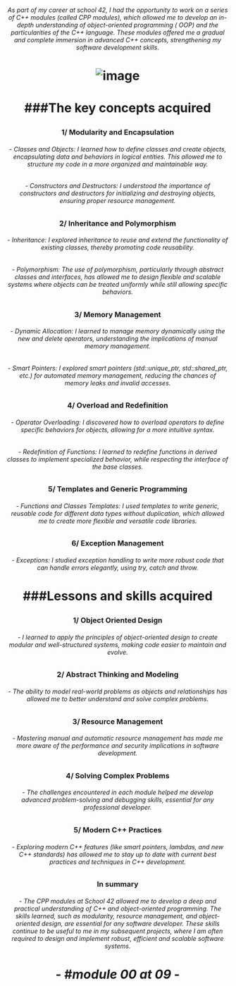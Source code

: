 ###### <p align="center"> *As part of my career at school 42, I had the opportunity to work on a series of C++ modules (called CPP modules), which allowed me to develop an in-depth understanding of object-oriented programming ( OOP) and the particularities of the C++ language. These modules offered me a gradual and complete immersion in advanced C++ concepts, strengthening my software development skills.* </p>

# <p align="center"> ![image](https://github.com/ChrstphrChevalier/42Cursus/assets/146819291/af74e6ec-2d5b-440c-8afa-e0acc18093ea) </p>

# <p align="center"> ###The key concepts acquired </p>

### <p align="center"> 1/ Modularity and Encapsulation </p>
###### <p align="center"> *- Classes and Objects: I learned how to define classes and create objects, encapsulating data and behaviors in logical entities. This allowed me to structure my code in a more organized and maintainable way.* </p>
###### <p align="center"> *- Constructors and Destructors: I understood the importance of constructors and destructors for initializing and destroying objects, ensuring proper resource management.* </p>

### <p align="center"> 2/ Inheritance and Polymorphism </p>
###### <p align="center"> *- Inheritance: I explored inheritance to reuse and extend the functionality of existing classes, thereby promoting code reusability.* </p>
###### <p align="center"> *- Polymorphism: The use of polymorphism, particularly through abstract classes and interfaces, has allowed me to design flexible and scalable systems where objects can be treated uniformly while still allowing specific behaviors.* </p>

### <p align="center"> 3/ Memory Management </p>
###### <p align="center"> *- Dynamic Allocation: I learned to manage memory dynamically using the new and delete operators, understanding the implications of manual memory management.* </p>
###### <p align="center"> *- Smart Pointers: I explored smart pointers (std::unique_ptr, std::shared_ptr, etc.) for automated memory management, reducing the chances of memory leaks and invalid accesses.* </p>

### <p align="center"> 4/ Overload and Redefinition </p>
###### <p align="center"> *- Operator Overloading: I discovered how to overload operators to define specific behaviors for objects, allowing for a more intuitive syntax.* </p>
###### <p align="center"> *- Redefinition of Functions: I learned to redefine functions in derived classes to implement specialized behavior, while respecting the interface of the base classes.* </p>


### <p align="center"> 5/ Templates and Generic Programming </p>
###### <p align="center"> *- Functions and Classes Templates: I used templates to write generic, reusable code for different data types without duplication, which allowed me to create more flexible and versatile code libraries.* </p>

### <p align="center"> 6/ Exception Management </p>
###### <p align="center"> *- Exceptions: I studied exception handling to write more robust code that can handle errors elegantly, using try, catch and throw.* </p>

# <p align="center">     </p>

# <p align="center"> ###Lessons and skills acquired </p>

### <p align="center"> 1/ Object Oriented Design </p>
###### <p align="center"> *- I learned to apply the principles of object-oriented design to create modular and well-structured systems, making code easier to maintain and evolve.* </p>


### <p align="center"> 2/ Abstract Thinking and Modeling </p>
###### <p align="center"> *- The ability to model real-world problems as objects and relationships has allowed me to better understand and solve complex problems.* </p>


### <p align="center"> 3/ Resource Management </p>
###### <p align="center"> *- Mastering manual and automatic resource management has made me more aware of the performance and security implications in software development.* </p>


### <p align="center"> 4/ Solving Complex Problems </p>
###### <p align="center"> *- The challenges encountered in each module helped me develop advanced problem-solving and debugging skills, essential for any professional developer.* </p>


### <p align="center"> 5/ Modern C++ Practices </p>
###### <p align="center"> *- Exploring modern C++ features (like smart pointers, lambdas, and new C++ standards) has allowed me to stay up to date with current best practices and techniques in C++ development.* </p>


### <p align="center"> In summary  </p>
###### <p align="center"> *- The CPP modules at School 42 allowed me to develop a deep and practical understanding of C++ and object-oriented programming. The skills learned, such as modularity, resource management, and object-oriented design, are essential for any software developer. These skills continue to be useful to me in my subsequent projects, where I am often required to design and implement robust, efficient and scalable software systems.* </p>

# <p align="center">     </p>

# <p align="center"> - #*module 00 at 09* - </p>
